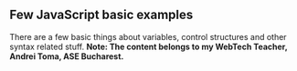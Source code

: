 ## Few JavaScript basic examples
There are a few basic things about variables, control structures and other syntax related stuff.
**Note: The content belongs to my WebTech Teacher, Andrei Toma, ASE Bucharest.**